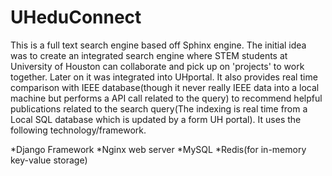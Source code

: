 # UHeduConnect
This is a full text search engine based off Sphinx engine. The initial idea was to create an integrated search engine where STEM students at University of Houston can collaborate and pick up on 'projects' to work together. Later on it was integrated into UHportal. It also provides real time comparison with IEEE database(though it never really IEEE data into a local machine but performs a API call related to the query) to recommend helpful publications related to the search query(The indexing is real time from a Local SQL database which is updated by a form UH portal). It uses the following technology/framework. 

*Django Framework 
*Nginx web server 
*MySQL 
*Redis(for in-memory key-value storage) 
